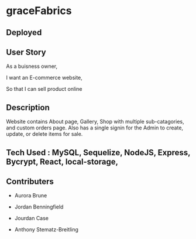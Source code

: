 # graceFabrics

## Deployed

## User Story

As a buisness owner,


I want an E-commerce website,


So that I can sell product online

## Description
Website contains About page, Gallery, Shop with multiple sub-catagories, and custom orders page. Also has a single signin for the Admin to create, update, or delete items for sale.

## Tech Used : MySQL, Sequelize, NodeJS, Express, Bycrypt, React, local-storage, 


## Contributers

* Aurora Brune


* Jordan Benningfield


* Jourdan Case


* Anthony Stematz-Breitling


